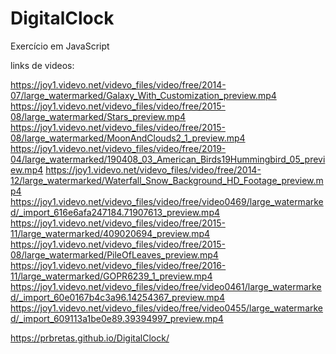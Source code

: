 # DigitalClock
Exercício em JavaScript



links de videos:

https://joy1.videvo.net/videvo_files/video/free/2014-07/large_watermarked/Galaxy_With_Customization_preview.mp4
https://joy1.videvo.net/videvo_files/video/free/2015-08/large_watermarked/Stars_preview.mp4
https://joy1.videvo.net/videvo_files/video/free/2015-08/large_watermarked/MoonAndClouds2_1_preview.mp4
https://joy1.videvo.net/videvo_files/video/free/2019-04/large_watermarked/190408_03_American_Birds19Hummingbird_05_preview.mp4
https://joy1.videvo.net/videvo_files/video/free/2014-12/large_watermarked/Waterfall_Snow_Background_HD_Footage_preview.mp4
https://joy1.videvo.net/videvo_files/video/free/video0469/large_watermarked/_import_616e6afa247184.71907613_preview.mp4
https://joy1.videvo.net/videvo_files/video/free/2015-11/large_watermarked/409020694_preview.mp4
https://joy1.videvo.net/videvo_files/video/free/2015-08/large_watermarked/PileOfLeaves_preview.mp4
https://joy1.videvo.net/videvo_files/video/free/2016-11/large_watermarked/GOPR6239_1_preview.mp4
https://joy1.videvo.net/videvo_files/video/free/video0461/large_watermarked/_import_60e0167b4c3a96.14254367_preview.mp4
https://joy1.videvo.net/videvo_files/video/free/video0455/large_watermarked/_import_609113a1be0e89.39394997_preview.mp4

https://prbretas.github.io/DigitalClock/
